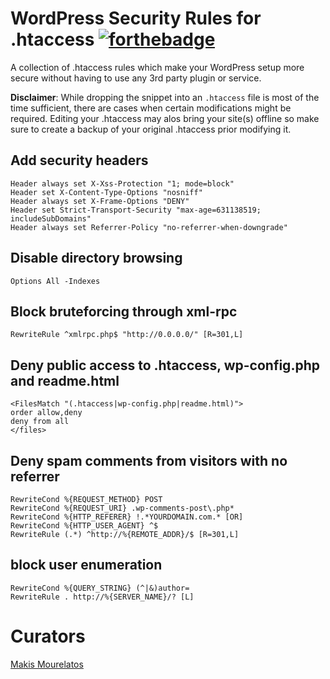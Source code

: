# WordPress Security Rules for .htaccess [![forthebadge](https://forthebadge.com/images/badges/built-by-hipsters.svg)](http://forthebadge.com)

A collection of .htaccess rules which make your WordPress setup more secure without having to use any 3rd party plugin or service.

**Disclaimer**: While dropping the snippet into an `.htaccess` file is most of the time sufficient, there are cases when certain modifications might be required. Editing your .htaccess may alos bring your site(s) offline so make sure to create a backup of your original .htaccess prior modifying it.

## Add security headers
``` apacheconf
Header always set X-Xss-Protection "1; mode=block"
Header set X-Content-Type-Options "nosniff"
Header always set X-Frame-Options "DENY"
Header set Strict-Transport-Security "max-age=631138519; includeSubDomains"
Header always set Referrer-Policy "no-referrer-when-downgrade"
```

## Disable directory browsing
``` apacheconf
Options All -Indexes
```

## Block bruteforcing through xml-rpc
``` apacheconf
RewriteRule ^xmlrpc.php$ "http://0.0.0.0/" [R=301,L]
```

## Deny public access to .htaccess, wp-config.php and readme.html
``` apacheconf
<FilesMatch "(.htaccess|wp-config.php|readme.html)">
order allow,deny
deny from all
</files>
```

## Deny spam comments from visitors with no referrer
``` apacheconf
RewriteCond %{REQUEST_METHOD} POST
RewriteCond %{REQUEST_URI} .wp-comments-post\.php*
RewriteCond %{HTTP_REFERER} !.*YOURDOMAIN.com.* [OR]
RewriteCond %{HTTP_USER_AGENT} ^$
RewriteRule (.*) ^http://%{REMOTE_ADDR}/$ [R=301,L]
```

## block user enumeration
``` apacheconf
RewriteCond %{QUERY_STRING} (^|&)author=
RewriteRule . http://%{SERVER_NAME}/? [L]
```

Curators
========
[Makis Mourelatos](https://www.linkedin.com/in/makismour/)

